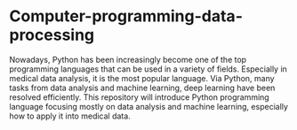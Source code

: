 # Computer-programming-data-processing
Nowadays, Python has been increasingly become one of the top programming languages that can be used in a variety of fields. Especially in medical data analysis, it is the most popular language. Via Python, many tasks from data analysis and machine learning, deep learning have been resolved efficiently. This repository will introduce Python programming language focusing mostly on data analysis and machine learning, especially how to apply it into medical data.
